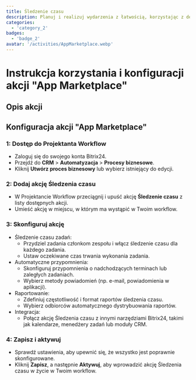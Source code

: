 ```yaml
---
title: Śledzenie czasu
description: Planuj i realizuj wydarzenia z łatwością, korzystając z dedykowanych narzędzi.
categories: 
  - 'category_2'
badges: 
  - 'badge_2'
avatar: '/activities/AppMarketplace.webp'
---
```

# Instrukcja korzystania i konfiguracji akcji "App Marketplace"

## Opis akcji

## **Konfiguracja akcji "App Marketplace"**

### 1: Dostęp do Projektanta Workflow
- Zaloguj się do swojego konta Bitrix24.
- Przejdź do **CRM** > **Automatyzacja** > **Procesy biznesowe**.
- Kliknij **Utwórz proces biznesowy** lub wybierz istniejący do edycji.

### 2: Dodaj akcję Śledzenia czasu
- W Projektancie Workflow przeciągnij i upuść akcję **Śledzenie czasu** z listy dostępnych akcji.
- Umieść akcję w miejscu, w którym ma wystąpić w Twoim workflow.

### 3: Skonfiguruj akcję
- Śledzenie czasu zadań:
  - Przydziel zadania członkom zespołu i włącz śledzenie czasu dla każdego zadania.
  - Ustaw oczekiwane czas trwania wykonania zadania.
- Automatyczne przypomnienia:
  - Skonfiguruj przypomnienia o nadchodzących terminach lub zaległych zadaniach.
  - Wybierz metody powiadomień (np. e-mail, powiadomienia w aplikacji).
- Raportowanie:
  - Zdefiniuj częstotliwość i format raportów śledzenia czasu.
  - Wybierz odbiorców automatycznego dystrybuowania raportów.
- Integracja:
  - Połącz akcję Śledzenia czasu z innymi narzędziami Bitrix24, takimi jak kalendarze, menedżery zadań lub moduły CRM.

### 4: Zapisz i aktywuj
- Sprawdź ustawienia, aby upewnić się, że wszystko jest poprawnie skonfigurowane.
- Kliknij **Zapisz**, a następnie **Aktywuj**, aby wprowadzić akcję Śledzenia czasu w życie w Twoim workflow.